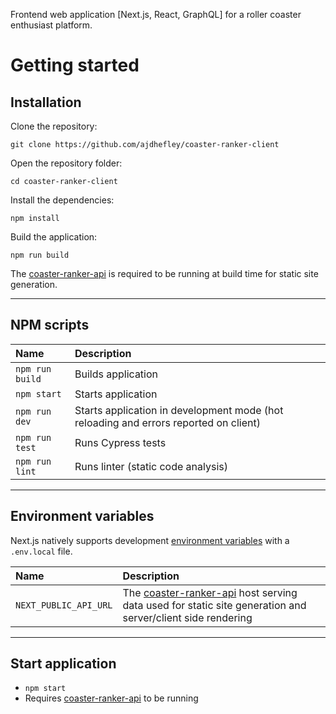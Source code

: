 Frontend web application [Next.js, React, GraphQL] for a roller coaster enthusiast platform.

# Getting started

## Installation

Clone the repository:

    git clone https://github.com/ajdhefley/coaster-ranker-client

Open the repository folder:

    cd coaster-ranker-client
    
Install the dependencies:
    
    npm install

Build the application:
    
    npm run build

The [coaster-ranker-api](https://github.com/ajdhefley/coaster-ranker-api) is required to be running at build time for static site generation.
    
----------

## NPM scripts

| Name | Description |
| :--- | :--- |
| `npm run build` | Builds application |
| `npm start` | Starts application |
| `npm run dev` | Starts application in development mode (hot reloading and errors reported on client) |
| `npm run test` | Runs Cypress tests |
| `npm run lint` | Runs linter (static code analysis) |

----------

## Environment variables

Next.js natively supports development [environment variables](https://nextjs.org/docs/basic-features/environment-variables) with a `.env.local` file.

| Name | Description |
| :--- | :--- |
| `NEXT_PUBLIC_API_URL` | The [coaster-ranker-api](https://github.com/ajdhefley/coaster-ranker-api) host serving data used for static site generation and server/client side rendering |

----------

## Start application

- `npm start`
- Requires [coaster-ranker-api](https://github.com/ajdhefley/coaster-ranker-api) to be running
      
